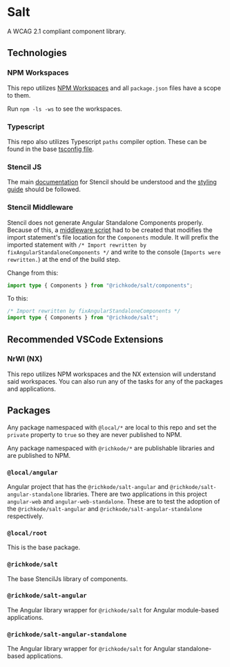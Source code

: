 # Salt

A WCAG 2.1 compliant component library.

## Technologies

### NPM Workspaces

This repo utilizes [NPM Workspaces](https://docs.npmjs.com/cli/v7/using-npm/workspaces) and all `package.json` files have a scope to them.

Run `npm -ls -ws` to see the workspaces.

### Typescript

This repo also utilizes Typescript `paths` compiler option. These can be found in the base [tsconfig file](tsconfig.base.json).

### Stencil JS

The main [documentation](https://stenciljs.com/docs/introduction) for Stencil should be understood and the [styling guide](https://stenciljs.com/docs/styling) should be followed.

### Stencil Middleware

Stencil does not generate Angular Standalone Components properly. Because of this, a [middleware script](packages/salt/scripts/fix-angular-standalone-components.ts) had to be created that modifies the import statement's file location for the `Components` module. It will prefix the imported statement with `/* Import rewritten by fixAngularStandaloneComponents */` and write to the console (`Imports were rewritten.`) at the end of the build step.

Change from this:

```typescript
import type { Components } from "@richkode/salt/components";
```

To this:

```typescript
/* Import rewritten by fixAngularStandaloneComponents */
import type { Components } from "@richkode/salt";
```

## Recommended VSCode Extensions

### NrWl (NX)

This repo utilizes NPM workspaces and the NX extension will understand said workspaces. You can also run any of the tasks for any of the packages and applications.

## Packages

Any package namespaced with `@local/*` are local to this repo and set the `private` property to `true` so they are never published to NPM.

Any package namespaced with `@richkode/*` are publishable libraries and are published to NPM.

### `@local/angular`

Angular project that has the `@richkode/salt-angular` and `@richkode/salt-angular-standalone` libraries. There are two applications in this project `angular-web` and `angular-web-standalone`. These are to test the adoption of the `@richkode/salt-angular` and `@richkode/salt-angular-standalone` respectively.

### `@local/root`

This is the base package.

### `@richkode/salt`

The base StencilJs library of components.

### `@richkode/salt-angular`

The Angular library wrapper for `@richkode/salt` for Angular module-based applications.

### `@richkode/salt-angular-standalone`

The Angular library wrapper for `@richkode/salt` for Angular standalone-based applications.
